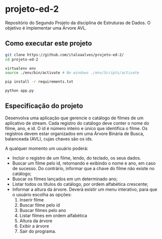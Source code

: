 # projeto-ed-2

Repositório do Segundo Projeto da disciplina de Estruturas de Dados. O objetivo é implementar uma Árvore AVL.

## Como executar este projeto

```bash
git clone https://github.com/italoaalves/projeto-ed-2/
cd projeto-ed-2

virtualenv env
source ./env/bin/activate # No windows ./env/Scripts/activate

pip install -r requirements.txt

python app.py
```

## Especificação do projeto

Desenvolva uma aplicação que gerencie o catálogo de filmes de um
aplicativo de stream. Cada registro do catálogo deve conter o nome
do filme, ano, e id. O id é número inteiro e único que identifica o
filme. Os registros devem estar organizados em uma Árvore Binária
de Busca, balanceada (AVL), cujas chaves são os ids.

A qualquer momento um usuário poderá:

- Incluir o registro de um filme, lendo, do teclado, os seus dados.
- Buscar um filme pelo id, retornando e exibindo o nome e ano,
  em caso de sucesso. Do contrário, informar que a chave do filme
  não existe no catálogo;
- Buscar os filmes lançados em um determinado ano;
- Listar todos os títulos do catálogo, por ordem alfabética
  crescente;
- Informar a altura da árvore.
  Deverá existir um menu interativo, para que o usuário escolha as
  opções:
  1. Inserir filme
  2. Buscar filme pelo id
  3. Buscar filmes pelo ano
  4. Listar filmes em ordem alfabética
  5. Altura da árvore
  6. Exibir a árvore
  7. Sair do programa.

